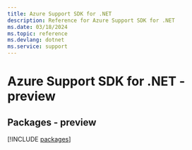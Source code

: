 ```yaml
---
title: Azure Support SDK for .NET
description: Reference for Azure Support SDK for .NET
ms.date: 03/18/2024
ms.topic: reference
ms.devlang: dotnet
ms.service: support
---
```

# Azure Support SDK for .NET - preview
## Packages - preview
[!INCLUDE [packages](support-index.md)]